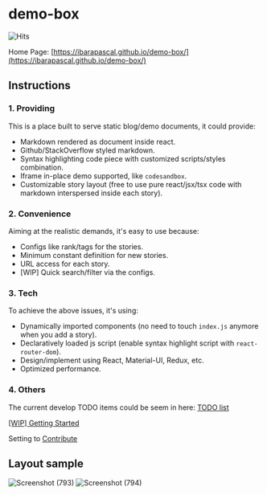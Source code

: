 # demo-box

<div style="text-align: left">
  <img src="https://hitcounter.pythonanywhere.com/count/tag.svg?url=https://github.com/ibarapascal/demo-box" alt="Hits">
</div>

Home Page: [https://ibarapascal.github.io/demo-box/](https://ibarapascal.github.io/demo-box/)

## Instructions

### 1. Providing

This is a place built to serve static blog/demo documents, it could provide:

- Markdown rendered as document inside react.  
- Github/StackOverflow styled markdown.  
- Syntax highlighting code piece with customized scripts/styles combination.  
- Iframe in-place demo supported, like `codesandbox`.  
- Customizable story layout (free to use pure react/jsx/tsx code with markdown interspersed inside each story).

### 2. Convenience

Aiming at the realistic demands, it's easy to use because:

- Configs like rank/tags for the stories.  
- Minimum constant definition for new stories.  
- URL access for each story.  
- [WIP] Quick search/filter via the configs.  

### 3. Tech

To achieve the above issues, it's using:

- Dynamically imported components (no need to touch `index.js` anymore when you add a story).
- Declaratively loaded js script (enable syntax highlight script with `react-router-dom`).
- Design/implement using React, Material-UI, Redux, etc.  
- Optimized performance.  

### 4. Others

The current develop TODO items could be seem in here: [TODO list](https://github.com/ibarapascal/demo-box/blob/master/TODO.md)

[[WIP] Getting Started](https://github.com/ibarapascal/demo-box/blob/master/src/pages/GettingStarted/README.md)

Setting to [Contribute](https://github.com/ibarapascal/demo-box/blob/master/CONTRIBUTING.md)

## Layout sample

![Screenshot (793)](https://user-images.githubusercontent.com/30466424/89903727-fbd10600-dc22-11ea-8034-277956bda7dc.png)
![Screenshot (794)](https://user-images.githubusercontent.com/30466424/89903910-389cfd00-dc23-11ea-82e7-d257fa462db5.png)
